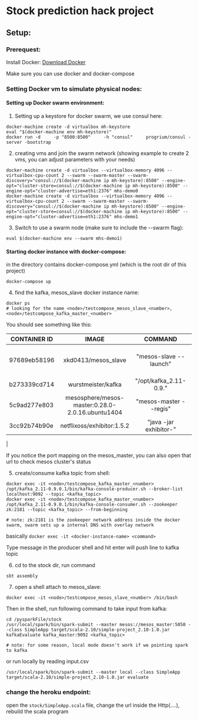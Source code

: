 # Stock prediction hack project

## Setup:

### Prerequest:

Install Docker: [Download Docker](https://docs.docker.com/mac/step_one/)

Make sure you can use docker and docker-compose

### Setting Docker vm to simulate physical nodes:

#### Setting up Docker swarm environment:


1. Setting up a keystore for docker swarm, we use consul here:

```
docker-machine create -d virtualbox mh-keystore
eval "$(docker-machine env mh-keystore)"
docker run -d     -p "8500:8500"     -h "consul"     progrium/consul -server -bootstrap
```

2. creating vms and join the swarm network (showing example to create 2 vms, you can adjust parameters with your needs)
```
docker-machine create -d virtualbox --virtualbox-memory 4096 --virtualbox-cpu-count 2 --swarm --swarm-master --swarm-discovery="consul://$(docker-machine ip mh-keystore):8500" --engine-opt="cluster-store=consul://$(docker-machine ip mh-keystore):8500" --engine-opt="cluster-advertise=eth1:2376" mhs-demo0
docker-machine create -d virtualbox --virtualbox-memory 4096 --virtualbox-cpu-count 2 --swarm --swarm-master --swarm-discovery="consul://$(docker-machine ip mh-keystore):8500" --engine-opt="cluster-store=consul://$(docker-machine ip mh-keystore):8500" --engine-opt="cluster-advertise=eth1:2376" mhs-demo1
```

3. Switch to use a swarm node (make sure to include the --swarm flag):

```
eval $(docker-machine env --swarm mhs-demo1)
```

#### Starting docker instance with docker-compose:


in the directory contains docker-compose.yml (which is the root dir of this project)

```
docker-compose up
```


4. find the kafka, mesos_slave docker instance name:
```
docker ps
# looking for the name <node>/testcompose_mesos_slave_<number>, <node>/testcompose_kafka_master_<number>
```

You should see something like this:

|CONTAINER ID    |    IMAGE                 |                             COMMAND            |      CREATED      |       STATUS        |      PORTS             |                                           NAMES|
| ------------- |:-------------:| :-----:| :-------------: |:-------------:| :-----:|-----:|
| 97689eb58196    |     xkd0413/mesos_slave          |                       "mesos-slave --launch" |   2 hours ago  |        Up 2 hours     |      4040/tcp, 7001-7006/tcp, 7077/tcp, 8080-8081/tcp, 8888/tcp |   mhs-demo0/testcompose_mesos_slave_1| 
| b273339cd714   |      wurstmeister/kafka           |                       "/opt/kafka_2.11-0.9."  |  2 hours ago        |  Up 2  hours        |   192.168.99.101:9092->9092/tcp  |                               mhs-demo0/testcompose_kafka_master_1| 
| 5c9ad277e803   |      mesosphere/mesos-master:0.28.0-2.0.16.ubuntu1404  |  "mesos-master --regis" |   2 hours ago        |  Up 2  hours        |   192.168.99.102:5050->5050/tcp          |                       mhs-demo1/testcompose_mesos_master_1| 
| 3cc92b74b90e    |     netflixoss/exhibitor:1.5.2             |             "java -jar exhibitor-"  |  2 hours ago      |    Up 2  hours         |  2181/tcp, 2888/tcp, 3888/tcp, 8080/tcp    |                    mhs-demo1/testcompose_zk_1| 
| 

If you notice the port mapping on the mesos_master, you can also open that url to check mesos cluster's status

5. create/consume kafka topic from shell:
```
docker exec -it <node>/testcompose_kafka_master_<number> /opt/kafka_2.11-0.9.0.1/bin/kafka-console-producer.sh --broker-list localhost:9092 --topic <kafka_topic>
docker exec -it <node>/testcompose_kafka_master_<number> /opt/kafka_2.11-0.9.0.1/bin/kafka-console-consumer.sh --zookeeper zk:2181 --topic <kafka_topic> --from-beginning

# note: zk:2181 is the zookeeper network address inside the docker swarm, swarm sets up a internal DNS with overlay network
```

basically `docker exec -it <docker-instance-name> <command>`

Type message in the producer shell and hit enter will push line to kafka topic

6. cd to the stock dir, run command
```
sbt assembly
```

7. open a shell attach to mesos_slave:

```
docker exec -it <node>/testcompose_mesos_slave_<number> /bin/bash
```

Then in the shell, run following command to take input from kafka:
```
cd /pysparkFile/stock
/usr/local/spark/bin/spark-submit --master mesos://mesos_master:5050 --class SimpleApp target/scala-2.10/simple-project_2.10-1.0.jar kafkaEvaluate kafka_master:9092 <kafka_topic>

# note: for some reason, local mode doesn't work if we pointing spark to kafka
```

or run locally by reading input.csv 

```
/usr/local/spark/bin/spark-submit --master local --class SimpleApp target/scala-2.10/simple-project_2.10-1.0.jar evaluate
```


### change the heroku endpoint:
open the `stock/SimpleApp.scala` file, change the url inside the Http(....), rebuild the scala program

